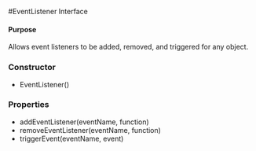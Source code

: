 #EventListener Interface

#### Purpose ####

Allows event listeners to be added, removed, and triggered for any object.


### Constructor ###

* EventListener()


### Properties ###

* addEventListener(eventName, function)
* removeEventListener(eventName, function)
* triggerEvent(eventName, event)